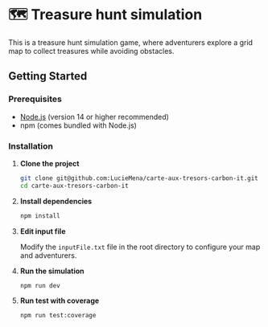 # 🗺️ Treasure hunt simulation

This is a treasure hunt simulation game, where adventurers explore a grid map to collect treasures while avoiding obstacles.

## Getting Started

### Prerequisites

- [Node.js](https://nodejs.org/) (version 14 or higher recommended)
- npm (comes bundled with Node.js)

### Installation

1. **Clone the project**
    ```bash
   git clone git@github.com:LucieMena/carte-aux-tresors-carbon-it.git
   cd carte-aux-tresors-carbon-it
3. **Install dependencies**
    ```bash
   npm install
4. **Edit input file**
   
   Modify the `inputFile.txt` file in the root directory to configure your map and adventurers.
6. **Run the simulation**
    ```bash
   npm run dev
8. **Run test with coverage**
    ```bash
   npm run test:coverage
